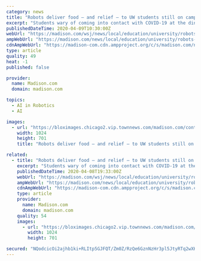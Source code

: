 ```yaml
---
category: news
title: "Robots deliver food — and relief — to UW students still on campus during COVID-19 pandemic"
excerpt: "Students wary of coming into contact with COVID-19 at the dining hall can instead dispatch a robot to deliver food to their dorm."
publishedDateTime: 2020-04-09T10:30:00Z
webUrl: "https://madison.com/wsj/news/local/education/university/robots-deliver-food-and-relief-to-uw-students-still-on-campus-during-covid-19-pandemic/article_cdd8a9f4-a2aa-542d-a226-02afa13dc3ef.html"
ampWebUrl: "https://madison.com/news/local/education/university/robots-deliver-food-and-relief-to-uw-students-still-on-campus-during-covid-19-pandemic/article_cdd8a9f4-a2aa-542d-a226-02afa13dc3ef.amp.html"
cdnAmpWebUrl: "https://madison-com.cdn.ampproject.org/c/s/madison.com/news/local/education/university/robots-deliver-food-and-relief-to-uw-students-still-on-campus-during-covid-19-pandemic/article_cdd8a9f4-a2aa-542d-a226-02afa13dc3ef.amp.html"
type: article
quality: 49
heat: -1
published: false

provider:
  name: Madison.com
  domain: madison.com

topics:
  - AI in Robotics
  - AI

images:
  - url: "https://bloximages.chicago2.vip.townnews.com/madison.com/content/tncms/assets/v3/editorial/3/fb/3fb77a79-7fe7-5882-84b1-de4944452c4c/5e8e28945f28f.image.jpg?resize=1024%2C701"
    width: 1024
    height: 701
    title: "Robots deliver food — and relief — to UW students still on campus during COVID-19 pandemic"

related:
  - title: "Robots deliver food — and relief — to UW students still on campus during COVID-19"
    excerpt: "Students wary of coming into contact with COVID-19 at the dining hall can instead dispatch a robot to deliver food to their dorm."
    publishedDateTime: 2020-04-08T19:33:00Z
    webUrl: "https://madison.com/wsj/news/local/education/university/robots-deliver-food-and-relief-to-uw-students-still-on-campus-during-covid-19/article_cdd8a9f4-a2aa-542d-a226-02afa13dc3ef.html"
    ampWebUrl: "https://madison.com/news/local/education/university/robots-deliver-food-and-relief-to-uw-students-still-on-campus-during-covid-19/article_cdd8a9f4-a2aa-542d-a226-02afa13dc3ef.amp.html"
    cdnAmpWebUrl: "https://madison-com.cdn.ampproject.org/c/s/madison.com/news/local/education/university/robots-deliver-food-and-relief-to-uw-students-still-on-campus-during-covid-19/article_cdd8a9f4-a2aa-542d-a226-02afa13dc3ef.amp.html"
    type: article
    provider:
      name: Madison.com
      domain: madison.com
    quality: 54
    images:
      - url: "https://bloximages.chicago2.vip.townnews.com/madison.com/content/tncms/assets/v3/editorial/3/fb/3fb77a79-7fe7-5882-84b1-de4944452c4c/5e8e28945f28f.image.jpg?resize=1024%2C701"
        width: 1024
        height: 701

secured: "NQodcicOi2ajhb1ki+RLItp5GJFQT/Zm0Z/RzQe6GznNzHr3pl5JtyRTq2wXHwkpWnT3+7jEfmyC2KWjYIK+p+MaEQCaIg7NBbx4ptQq2DNiN0Nlx4i7OR7n90JXLxp1j6g5rGygXNP7GiWJwAz9pLY+2PLNocyWSdon5OYvjVMgvgjAaJdQC4F+46vyQO6liHmPWP6fAb0OG8sRf/UkyJCtWf6wyjcpx82Qv/w6pPKv2g30NR2IL8Tt/+QbxhjUFrwr4BYZxuaP8uryzLS1OUnIB/rVWfGN/S2rmKbv91gfo83aKllksHpDGF0ZBBvw;rhb5WFYeAmuTqN/6/5c2Nw=="
---
```


